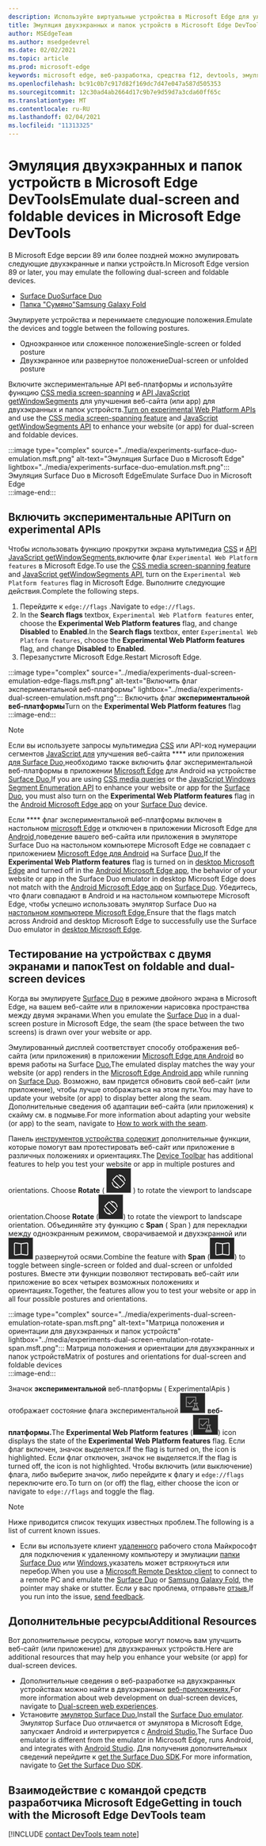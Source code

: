 ```yaml
---
description: Используйте виртуальные устройства в Microsoft Edge для улучшения веб-сайта для двухэкранных и папок устройств.
title: Эмуляция двухэкранных и папок устройств в Microsoft Edge DevTools
author: MSEdgeTeam
ms.author: msedgedevrel
ms.date: 02/02/2021
ms.topic: article
ms.prod: microsoft-edge
keywords: microsoft edge, веб-разработка, средства f12, devtools, эмуляция, устройство, моделирование, мобильный, двухэкранный режим, папка, Surface Dual, Surface Duo, Папка с двумя экранами
ms.openlocfilehash: bc91c0b7c917d82f169dc7d47e047a587d505353
ms.sourcegitcommit: 12c30ad4ab2664d17c9b7e9d59d7a3cda60ff65c
ms.translationtype: MT
ms.contentlocale: ru-RU
ms.lasthandoff: 02/04/2021
ms.locfileid: "11313325"
---
```

# <span data-ttu-id="38873-104">Эмуляция двухэкранных и папок устройств в Microsoft Edge DevTools</span><span class="sxs-lookup"><span data-stu-id="38873-104">Emulate dual-screen and foldable devices in Microsoft Edge DevTools</span></span>  

<span data-ttu-id="38873-105">В Microsoft Edge версии 89 или более поздней можно эмулировать следующие двухэкранные и папки устройств.</span><span class="sxs-lookup"><span data-stu-id="38873-105">In Microsoft Edge version 89 or later, you may emulate the following dual-screen and foldable devices.</span></span>  

*   [<span data-ttu-id="38873-106">Surface Duo</span><span class="sxs-lookup"><span data-stu-id="38873-106">Surface Duo</span></span>][SurfaceDevicesDuo]  
*   [<span data-ttu-id="38873-107">Папка "Сумяно"</span><span class="sxs-lookup"><span data-stu-id="38873-107">Samsung Galaxy Fold</span></span>][SamsungMobileGalaxyFold]  
    
<span data-ttu-id="38873-108">Эмулируете устройства и перенимаете следующие положения.</span><span class="sxs-lookup"><span data-stu-id="38873-108">Emulate the devices and toggle between the following postures.</span></span>  

*   <span data-ttu-id="38873-109">Одноэкранное или сложенное положение</span><span class="sxs-lookup"><span data-stu-id="38873-109">Single-screen or folded posture</span></span>  
*   <span data-ttu-id="38873-110">Двухэкранное или развернутое положение</span><span class="sxs-lookup"><span data-stu-id="38873-110">Dual-screen or unfolded posture</span></span>  
    
<span data-ttu-id="38873-111">[](#turn-on-experimental-apis) Включите экспериментальные API веб-платформы и используйте функцию [CSS media screen-spanning][DualScreenDocsCssMedia] и [API JavaScript getWindowSegments][DualScreenDocsJSAPI] для улучшения веб-сайта \(или app\) для двухэкранных и папок устройств.</span><span class="sxs-lookup"><span data-stu-id="38873-111">[Turn on experimental Web Platform APIs](#turn-on-experimental-apis) and use the [CSS media screen-spanning feature][DualScreenDocsCssMedia] and [JavaScript getWindowSegments API][DualScreenDocsJSAPI] to enhance your website \(or app\) for dual-screen and foldable devices.</span></span>  

:::image type="complex" source="../media/experiments-surface-duo-emulation.msft.png" alt-text="Эмуляция Surface Duo в Microsoft Edge" lightbox="../media/experiments-surface-duo-emulation.msft.png":::  
   <span data-ttu-id="38873-113">Эмуляция Surface Duo в Microsoft Edge</span><span class="sxs-lookup"><span data-stu-id="38873-113">Emulate Surface Duo in Microsoft Edge</span></span>  
:::image-end:::  

## <span data-ttu-id="38873-114">Включить экспериментальные API</span><span class="sxs-lookup"><span data-stu-id="38873-114">Turn on experimental APIs</span></span>  

<span data-ttu-id="38873-115">Чтобы использовать функцию прокрутки экрана мультимедиа [CSS][DualScreenDocsCssMedia] и [API JavaScript getWindowSegments,][DualScreenDocsJSAPI]включите флаг `Experimental Web Platform features` в Microsoft Edge.</span><span class="sxs-lookup"><span data-stu-id="38873-115">To use the [CSS media screen-spanning feature][DualScreenDocsCssMedia] and [JavaScript getWindowSegments API][DualScreenDocsJSAPI], turn on the `Experimental Web Platform features` flag in Microsoft Edge.</span></span>  <span data-ttu-id="38873-116">Выполните следующие действия.</span><span class="sxs-lookup"><span data-stu-id="38873-116">Complete the following steps.</span></span>  

1.  <span data-ttu-id="38873-117">Перейдите к `edge://flags` .</span><span class="sxs-lookup"><span data-stu-id="38873-117">Navigate to `edge://flags`.</span></span>  
1.  <span data-ttu-id="38873-118">In the **Search flags** textbox, `Experimental Web Platform features` enter, choose the **Experimental Web Platform features** flag, and change **Disabled** to **Enabled**.</span><span class="sxs-lookup"><span data-stu-id="38873-118">In the **Search flags** textbox, enter `Experimental Web Platform features`, choose the **Experimental Web Platform features** flag, and change **Disabled** to **Enabled**.</span></span>  
1.  <span data-ttu-id="38873-119">Перезапустите Microsoft Edge.</span><span class="sxs-lookup"><span data-stu-id="38873-119">Restart Microsoft Edge.</span></span>  
    
:::image type="complex" source="../media/experiments-dual-screen-emulation-edge-flags.msft.png" alt-text="Включить флаг экспериментальной веб-платформы" lightbox="../media/experiments-dual-screen-emulation.msft.png":::
   <span data-ttu-id="38873-121">Включить флаг **экспериментальной веб-платформы**</span><span class="sxs-lookup"><span data-stu-id="38873-121">Turn on the **Experimental Web Platform features** flag</span></span>  
:::image-end:::  

> [!NOTE]
> <span data-ttu-id="38873-122">Если вы используете запросы мультимедиа [CSS][DualScreenDocsCssMedia] или API-код нумерации сегментов [JavaScript для][DualScreenDocsJSAPI] улучшения веб-сайта \*\*\*\* или приложения [для Surface Duo,][SurfaceDevicesDuo]необходимо также включить флаг экспериментальной веб-платформы в приложении [Microsoft Edge][GooglePlayMicrosoftEdge] для Android на устройстве [Surface Duo.][SurfaceDevicesDuo]</span><span class="sxs-lookup"><span data-stu-id="38873-122">If you are using [CSS media queries][DualScreenDocsCssMedia] or the [JavaScript Windows Segment Enumeration API][DualScreenDocsJSAPI] to enhance your website or app for the [Surface Duo][SurfaceDevicesDuo], you must also turn on the **Experimental Web Platform features** flag in the [Android Microsoft Edge app][GooglePlayMicrosoftEdge] on your [Surface Duo][SurfaceDevicesDuo] device.</span></span>  
> 
> <span data-ttu-id="38873-123">Если \*\*\*\* флаг экспериментальной веб-платформы включен в настольном [microsoft Edge][MicrosoftEdge] и отключен в приложении Microsoft Edge для [Android,][GooglePlayMicrosoftEdge]поведение вашего веб-сайта или приложения в эмуляторе Surface Duo на настольном компьютере Microsoft Edge не совпадает с приложением [Microsoft Edge для Android][GooglePlayMicrosoftEdge] на Surface [Duo.][SurfaceDevicesDuo]</span><span class="sxs-lookup"><span data-stu-id="38873-123">If the **Experimental Web Platform features** flag is turned on in [desktop Microsoft Edge][MicrosoftEdge] and turned off in the [Android Microsoft Edge app][GooglePlayMicrosoftEdge], the behavior of your website or app in the Surface Duo emulator in desktop Microsoft Edge does not match with the [Android Microsoft Edge app][GooglePlayMicrosoftEdge] on [Surface Duo][SurfaceDevicesDuo].</span></span>  <span data-ttu-id="38873-124">Убедитесь, что флаги совпадают в Android и на настольном компьютере Microsoft Edge, чтобы успешно использовать эмулятор Surface Duo на [настольном компьютере Microsoft Edge.][MicrosoftEdge]</span><span class="sxs-lookup"><span data-stu-id="38873-124">Ensure that the flags match across Android and desktop Microsoft Edge to successfully use the Surface Duo emulator in [desktop Microsoft Edge][MicrosoftEdge].</span></span>  

## <span data-ttu-id="38873-125">Тестирование на устройствах с двумя экранами и папок</span><span class="sxs-lookup"><span data-stu-id="38873-125">Test on foldable and dual-screen devices</span></span>  

<span data-ttu-id="38873-126">Когда вы эмулируете [Surface Duo][SurfaceDevicesDuo] в режиме двойного экрана в Microsoft Edge, на вашем веб-сайте или в приложении нарисовка пространства между двумя экранами.</span><span class="sxs-lookup"><span data-stu-id="38873-126">When you emulate the [Surface Duo][SurfaceDevicesDuo] in a dual-screen posture in Microsoft Edge, the seam \(the space between the two screens\) is drawn over your website or app.</span></span>  

<span data-ttu-id="38873-127">Эмулированный дисплей соответствует способу отображения веб-сайта \(или приложения\) в приложении [Microsoft Edge для Android][GooglePlayMicrosoftEdge] во время работы на Surface [Duo.][SurfaceDevicesDuo]</span><span class="sxs-lookup"><span data-stu-id="38873-127">The emulated display matches the way your website \(or app\) renders in the [Microsoft Edge Android app][GooglePlayMicrosoftEdge] while running on [Surface Duo][SurfaceDevicesDuo].</span></span>  <span data-ttu-id="38873-128">Возможно, вам придется обновить свой веб-сайт \(или приложение\), чтобы лучше отображаться на этом пути.</span><span class="sxs-lookup"><span data-stu-id="38873-128">You may have to update your website \(or app\) to display better along the seam.</span></span>  <span data-ttu-id="38873-129">Дополнительные сведения об адаптации веб-сайта \(или приложения\) [][DualScreenIntroductionHowWorkSeam]к скайму см. в подмыве.</span><span class="sxs-lookup"><span data-stu-id="38873-129">For more information about adapting your website \(or app\) to the seam, navigate to [How to work with the seam][DualScreenIntroductionHowWorkSeam].</span></span>  

<span data-ttu-id="38873-130">Панель [инструментов устройства содержит][DevtoolsDeviceModeIndexSimulateMobileViewport] дополнительные функции, которые помогут вам протестировать веб-сайт или приложение в различных положениях и ориентациях.</span><span class="sxs-lookup"><span data-stu-id="38873-130">The [Device Toolbar][DevtoolsDeviceModeIndexSimulateMobileViewport] has additional features to help you test your website or app in multiple postures and orientations.</span></span>  <span data-ttu-id="38873-131">Choose **Rotate** \( ![ Rotate ](../media/rotate-dark-icon.msft.png) \) to rotate the viewport to landscape orientation.</span><span class="sxs-lookup"><span data-stu-id="38873-131">Choose **Rotate** \(![Rotate](../media/rotate-dark-icon.msft.png)\) to rotate the viewport to landscape orientation.</span></span> <span data-ttu-id="38873-132">Объединяйте эту функцию с **Span** \( Span \) для перекладки между одноэкранным режимом, сворачиваемой и двухэкранной или ![ ](../media/span-dark-icon.msft.png) развернутой осями.</span><span class="sxs-lookup"><span data-stu-id="38873-132">Combine the feature with **Span** \(![Span](../media/span-dark-icon.msft.png)\) to toggle between single-screen or folded and dual-screen or unfolded postures.</span></span>  <span data-ttu-id="38873-133">Вместе эти функции позволяют тестировать веб-сайт или приложение во всех четырех возможных положениях и ориентациях.</span><span class="sxs-lookup"><span data-stu-id="38873-133">Together, the features allow you to test your website or app in all four possible postures and orientations.</span></span>  

:::image type="complex" source="../media/experiments-dual-screen-emulation-rotate-span.msft.png" alt-text="Матрица положения и ориентации для двухэкранных и папок устройств" lightbox="../media/experiments-dual-screen-emulation-rotate-span.msft.png":::
   <span data-ttu-id="38873-135">Матрица положения и ориентации для двухэкранных и папок устройств</span><span class="sxs-lookup"><span data-stu-id="38873-135">Matrix of postures and orientations for dual-screen and foldable devices</span></span>  
:::image-end:::  

<span data-ttu-id="38873-136">Значок **экспериментальной** веб-платформы \( ExperimentalApis \) отображает состояние флага экспериментальной ![ ](../media/experimental-apis-dark-icon.msft.png) **веб-платформы.**</span><span class="sxs-lookup"><span data-stu-id="38873-136">The **Experimental Web Platform features** \(![ExperimentalApis](../media/experimental-apis-dark-icon.msft.png)\) icon displays the state of the **Experimental Web Platform features** flag.</span></span>  <span data-ttu-id="38873-137">Если флаг включен, значок выделяется.</span><span class="sxs-lookup"><span data-stu-id="38873-137">If the flag is turned on, the icon is highlighted.</span></span>  <span data-ttu-id="38873-138">Если флаг отключен, значок не выделяется.</span><span class="sxs-lookup"><span data-stu-id="38873-138">If the flag is turned off, the icon is not highlighted.</span></span>  <span data-ttu-id="38873-139">Чтобы включить \(или выключение\) флага, либо выберите значок, либо перейдите к флагу и `edge://flags` переключите его.</span><span class="sxs-lookup"><span data-stu-id="38873-139">To turn on \(or off\) the flag, either choose the icon or navigate to `edge://flags` and toggle the flag.</span></span>  

> [!NOTE]
> <span data-ttu-id="38873-140">Ниже приводится список текущих известных проблем.</span><span class="sxs-lookup"><span data-stu-id="38873-140">The following is a list of current known issues.</span></span>  
> 
> *   <span data-ttu-id="38873-141">Если вы используете клиент [удаленного][RemoteDesktopClientDocs] рабочего стола Майкрософт для подключения к удаленному компьютеру и эмулиации [папки Surface Duo][SurfaceDevicesDuo] или [Windows,][SamsungMobileGalaxyFold]указатель может встряхнуться или перебор.</span><span class="sxs-lookup"><span data-stu-id="38873-141">When you use a [Microsoft Remote Desktop client][RemoteDesktopClientDocs] to connect to a remote PC and emulate the [Surface Duo][SurfaceDevicesDuo] or [Samsung Galaxy Fold][SamsungMobileGalaxyFold], the pointer may shake or stutter.</span></span>  <span data-ttu-id="38873-142">Если у вас проблема, отправьте [отзыв.](#getting-in-touch-with-the-microsoft-edge-devtools-team)</span><span class="sxs-lookup"><span data-stu-id="38873-142">If you run into the issue, [send feedback](#getting-in-touch-with-the-microsoft-edge-devtools-team).</span></span>  

## <span data-ttu-id="38873-143">Дополнительные ресурсы</span><span class="sxs-lookup"><span data-stu-id="38873-143">Additional Resources</span></span>  

<span data-ttu-id="38873-144">Вот дополнительные ресурсы, которые могут помочь вам улучшить веб-сайт \(или приложение\) для двухэкранных устройств.</span><span class="sxs-lookup"><span data-stu-id="38873-144">Here are additional resources that may help you enhance your website \(or app\) for dual-screen devices.</span></span>  

*   <span data-ttu-id="38873-145">Дополнительные сведения о веб-разработке на двухэкранных устройствах можно найти в двухэкранных [веб-приложениях.][DualScreenWebIndex]</span><span class="sxs-lookup"><span data-stu-id="38873-145">For more information about web development on dual-screen devices, navigate to [Dual-screen web experiences][DualScreenWebIndex].</span></span>  
*   <span data-ttu-id="38873-146">Установите [эмулятор Surface Duo.][DualScreenAndroidUseEmulator]</span><span class="sxs-lookup"><span data-stu-id="38873-146">Install the [Surface Duo emulator][DualScreenAndroidUseEmulator].</span></span>  <span data-ttu-id="38873-147">Эмулятор Surface Duo отличается от эмулятора в Microsoft Edge, запускает Android и интегрируется с [Android Studio.][AndroidDeveloperStudio]</span><span class="sxs-lookup"><span data-stu-id="38873-147">The Surface Duo emulator is different from the emulator in Microsoft Edge, runs Android, and integrates with [Android Studio][AndroidDeveloperStudio].</span></span>  <span data-ttu-id="38873-148">Для получения дополнительных сведений перейдите к [get the Surface Duo SDK][DualScreenAndroidGetDuoSdk].</span><span class="sxs-lookup"><span data-stu-id="38873-148">For more information, navigate to [Get the Surface Duo SDK][DualScreenAndroidGetDuoSdk].</span></span>  

## <span data-ttu-id="38873-149">Взаимодействие с командой средств разработчика Microsoft Edge</span><span class="sxs-lookup"><span data-stu-id="38873-149">Getting in touch with the Microsoft Edge DevTools team</span></span>  

[!INCLUDE [contact DevTools team note](../includes/contact-devtools-team-note.md)]  

<!-- links -->  

[DevtoolsDeviceModeIndexSimulateMobileViewport]: ../device-mode/index.md#simulate-a-mobile-viewport "Имитация мобильных устройств в режиме устройства в Microsoft Edge DevTools | Microsoft Edge"  

[DualScreenWebIndex]: /dual-screen/web/index "Двухэкранные веб-| Документы Майкрософт"  
[DualScreenAndroidGetDuoSdk]: /dual-screen/android/get-duo-sdk "Получите эмулятор Surface | Документы Майкрософт"  
[DualScreenIntroductionHowWorkSeam]: /dual-screen/introduction#how-to-work-with-the-seam "Как работать с обоймой — введение в двухэкранные устройства | Документы Майкрософт"  
[DualScreenAndroidUseEmulator]: /dual-screen/android/use-emulator "Использование эмулятора Surface | Документы Майкрософт"  
[DualScreenDocsCssMedia]: /dual-screen/web/css-media-spanning "Функция CSS media screen-spanning для двухэкранного обнаружения | Документы Майкрософт"  
[DualScreenDocsJSAPI]: /dual-screen/web/javascript-getwindowsegments "API JavaScript getWindowSegments для двухэкранных устройств | Документы Майкрософт"  

[RemoteDesktopClientDocs]: /windows-server/remote/remote-desktop-services/clients/remote-desktop-clients "Клиенты удаленных рабочих | Документы Майкрософт"

[MicrosoftEdge]: https://www.microsoft.com/edge "Microsoft Edge"  

[SurfaceDevicesDuo]: https://www.microsoft.com/surface/devices/surface-duo "Surface | Microsoft Surface"  

[AndroidDeveloperStudio]: https://developer.android.com/studio/ "Android Studio"  

[GooglePlayMicrosoftEdge]: https://play.google.com/store/apps/details?id=com.microsoft.emmx "Microsoft Edge | Google Play"  

[SamsungMobileGalaxyFold]: https://www.samsung.com/mobile/galaxy-fold/ "Папка | Сума"  
